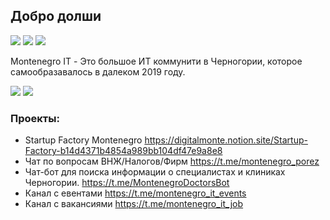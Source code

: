 ## Добро долши

[![](https://badges.aleen42.com/src/telegram.svg)](https://t.me/montenergo_it)
[![](https://img.shields.io/github/stars/montenegroit?style=social)]()
[![](https://badges.aleen42.com/src/buymeacoffee.svg)](https://www.buymeacoffee.com/montenegroit)

Montenegro IT - Это большое ИТ коммунити в Черногории, которое самообразавалось в далеком 2019 году.

[![](https://img.shields.io/youtube/channel/subscribers/UCdpRn1SqfqHDFJIrhZb9lsw?style=social)](https://www.youtube.com/channel/UCdpRn1SqfqHDFJIrhZb9lsw)
[![](https://img.shields.io/youtube/channel/views/UCdpRn1SqfqHDFJIrhZb9lsw?style=social)](https://www.youtube.com/channel/UCdpRn1SqfqHDFJIrhZb9lsw)

### Проекты:
  - Startup Factory Montenegro https://digitalmonte.notion.site/Startup-Factory-b14d4371b4854a989bb104df47e9a8e8
  - Чат по вопросам ВНЖ/Налогов/Фирм https://t.me/montenegro_porez
  - Чат-бот для поиска информации о специалистах и клиниках Черногории. https://t.me/MontenegroDoctorsBot
  - Канал с евентами https://t.me/montenegro_it_events
  - Канал с вакансиями  https://t.me/montenegro_it_job
 
